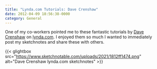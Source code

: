 ```yaml
---
title: "Lynda.com Tutorials: Dave Crenshaw"
date: 2012-04-09 18:56:38-0000
category: General
---
```


One of my co-workers pointed me to these fantastic tutorials by <a href="http://www.davecrenshaw.com/" target="_blank">Dave Crenshaw</a> on <a href="http://www.lynda.com/Business-Business-Skills-tutorials/Invaluable-Making-Yourself-Irreplaceable/88536-2.html" target="_blank">lynda.com</a>. I enjoyed them so much I wanted to immediately post my sketchnotes and share these with others.

{{< glightbox src="https://www.sketchnotable.com/uploads/2021/1812ff1474.png" alt="Dave Crenshaw lynda.com sketchnotes" >}}
